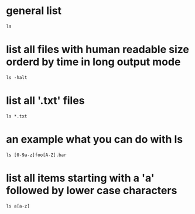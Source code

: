 # general list

    ls

# list all files with human readable size orderd by time in long output mode

    ls -halt

# list all '.txt' files

    ls *.txt

# an example what you can do with ls

    ls [0-9a-z]foo[A-Z].bar

# list all items starting with a 'a' followed by lower case characters

    ls a[a-z]
